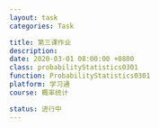 ```yaml
---
layout: task
categories: Task

title: 第三课作业
description: 
date: 2020-03-01 08:00:00 +0800
class: probabilityStatistics0301
function: ProbabilityStatistics0301
platform: 学习通
course: 概率统计

status: 进行中
---
```


